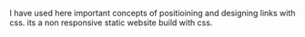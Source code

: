 I have used here important concepts of positioining and designing links with css.
its a non responsive static website build with css.
